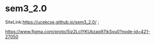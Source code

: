 # sem3_2.0

SiteLink:https://ucekcse.github.io/sem3_2.0/ ;


https://www.figma.com/proto/5iz2LclYKUkzaq97ikSvu0?node-id=421-27050
